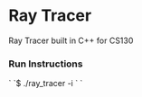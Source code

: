 # Ray Tracer
Ray Tracer built in C++ for CS130

<h3>Run Instructions</h3>
`
`$ ./ray_tracer -i <test-file>`
`
